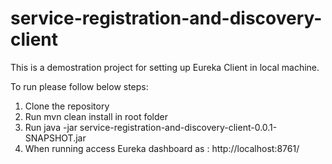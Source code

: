 # service-registration-and-discovery-client

This is a demostration project for setting up Eureka Client in local machine.

To run please follow below steps:

1. Clone the repository
2. Run mvn clean install in root folder
3. Run java -jar service-registration-and-discovery-client-0.0.1-SNAPSHOT.jar
4. When running access Eureka dashboard as : http://localhost:8761/

